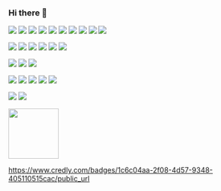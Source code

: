 ### Hi there 👋


<img src="https://img.shields.io/badge/JavaScript-F7DF1E?style=for-the-badge&logo=JavaScript&logoColor=white">  <img src="https://img.shields.io/badge/JAVA-FF160B?style=for-the-badge&logo=JAVA&logoColor=white">  <img src="https://img.shields.io/badge/C-A8B9CC?style=for-the-badge&logo=C&logoColor=white">  <img src="https://img.shields.io/badge/C++-00599C?style=for-the-badge&logo=C++&logoColor=white">  <img src="https://img.shields.io/badge/jQuery-0769AD?style=for-the-badge&logo=jQuery&logoColor=white">  <img src="https://img.shields.io/badge/React-61DAFB?style=for-the-badge&logo=React&logoColor=white">  <img src="https://img.shields.io/badge/TypeScript-3178C6?style=for-the-badge&logo=TypeScript&logoColor=white">  <img src="https://img.shields.io/badge/Python-3776AB?style=for-the-badge&logo=Python&logoColor=white">  <img src="https://img.shields.io/badge/HTML5-E34F26?style=for-the-badge&logo=HTML5&logoColor=white">  <img src="https://img.shields.io/badge/CSS-1572B6?style=for-the-badge&logo=CSS&logoColor=white">  

<img src="https://img.shields.io/badge/Spring-6DB33F?style=for-the-badge&logo=Spring&logoColor=white">  <img src="https://img.shields.io/badge/Spring Boot-6DB33F?style=for-the-badge&logo=Spring Boot&logoColor=white">  <img src="https://img.shields.io/badge/JUnit5-25A162?style=for-the-badge&logo=JUnit5&logoColor=white">  <img src="https://img.shields.io/badge/Swagger-85EA2D?style=for-the-badge&logo=Swagger&logoColor=white">  <img src="https://img.shields.io/badge/Mustache-FF9E0F?style=for-the-badge&logo=Mustache&logoColor=white">  <img src="https://img.shields.io/badge/Bootstrap-7952B3?style=for-the-badge&logo=Bootstrap&logoColor=white">

<img src="https://img.shields.io/badge/ORACLE-F80000?style=for-the-badge&logo=ORACLE&logoColor=white">  <img src="https://img.shields.io/badge/MYSQL-4479A1?style=for-the-badge&logo=MYSQL&logoColor=white">  <img src="https://img.shields.io/badge/Firebase-FFCA28?style=for-the-badge&logo=Firebase&logoColor=white">

<img src="https://img.shields.io/badge/AWS-232F3E?style=for-the-badge&logo=AWS&logoColor=white">  <img src="https://img.shields.io/badge/Naver Cloud-83B81A?style=for-the-badge&logo=Naver Cloud&logoColor=white">  <img src="https://img.shields.io/badge/Amazon EC2-FF9900?style=for-the-badge&logo=Amazon EC2&logoColor=white">  <img src="https://img.shields.io/badge/Amazon RDS-527FFF?style=for-the-badge&logo=Amazon RDS&logoColor=white">  <img src="https://img.shields.io/badge/Amazon S3-569A31?style=for-the-badge&logo=Amazon S3&logoColor=white">

<img src="https://img.shields.io/badge/IntelliJ IDEA-000000?style=for-the-badge&logo=IntelliJ IDEA&logoColor=white">  <img src="https://img.shields.io/badge/Eclipse IDEA-2C2255?style=for-the-badge&logo=Eclipse IDEA&logoColor=white">

<img src="https://user-images.githubusercontent.com/16586926/187479204-b479585d-ce11-4e4c-829c-9d32d9a64110.png" width="100" height="100">

https://www.credly.com/badges/1c6c04aa-2f08-4d57-9348-405110515cac/public_url
